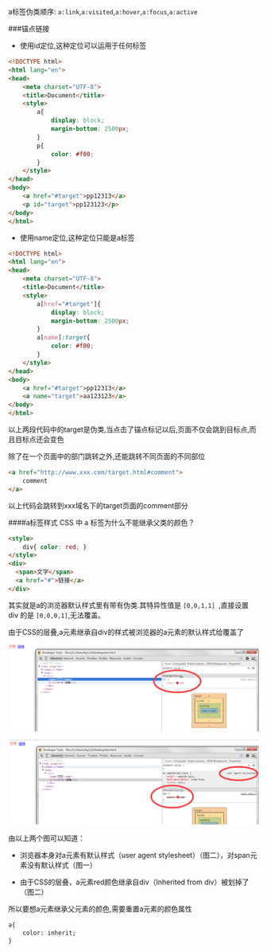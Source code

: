 a标签伪类顺序: `a:link`,`a:visited`,`a:hover`,`a:focus`,`a:active`

###锚点链接
- 使用id定位,这种定位可以运用于任何标签

```html
<!DOCTYPE html>
<html lang="en">
<head>
    <meta charset="UTF-8">
    <title>Document</title>
    <style>
        a{
            display: block;
            margin-bottom: 2500px;
        }
        p{
            color: #f00;
        }
    </style>
</head>
<body>
    <a href="#target">pp12313</a>
    <p id="target">pp123123</p>
</body>
</html>             
```

- 使用name定位,这种定位只能是a标签

```html
<!DOCTYPE html>
<html lang="en">
<head>
    <meta charset="UTF-8">
    <title>Document</title>
    <style>
        a[href="#target"]{
            display: block;
            margin-bottom: 2500px;
        }
        a[name]:target{
            color: #f00;
        }
    </style>
</head>
<body>
    <a href="#target">pp12313</a>
    <a name="target">aa123123</a>
</body>
</html>   
```

以上两段代码中的target是伪类,当点击了锚点标记以后,页面不仅会跳到目标点,而且目标点还会变色

除了在一个页面中的部门跳转之外,还能跳转不同页面的不同部位

```html
<a href="http://www.xxx.com/target.html#comment">
    comment
</a>
```

以上代码会跳转到xxx域名下的target页面的comment部分

####a标签样式
CSS 中 a 标签为什么不能继承父类的颜色？

```html
<style>
    div{ color: red; }
</style>
<div>
  <span>文字</span>
  <a href="#">链接</a>
</div>
```

其实就是a的浏览器默认样式里有带有伪类.其特异性值是 `[0,0,1,1] `,直接设置 div 的是 `[0,0,0,1]`,无法覆盖。

由于CSS的层叠,a元素继承自div的样式被浏览器的a元素的默认样式给覆盖了

![a1](imgs/a1.jpg)

![a2](imgs/a2.jpg)

由以上两个图可以知道：

- 浏览器本身对a元素有默认样式（user agent stylesheet）（图二），对span元素没有默认样式（图一）

- 由于CSS的层叠，a元素red颜色继承自div（Inherited from div）被划掉了（图二）

所以要想a元素继承父元素的颜色,需要重置a元素的颜色属性

```
a{
    color: inherit;
}
```


